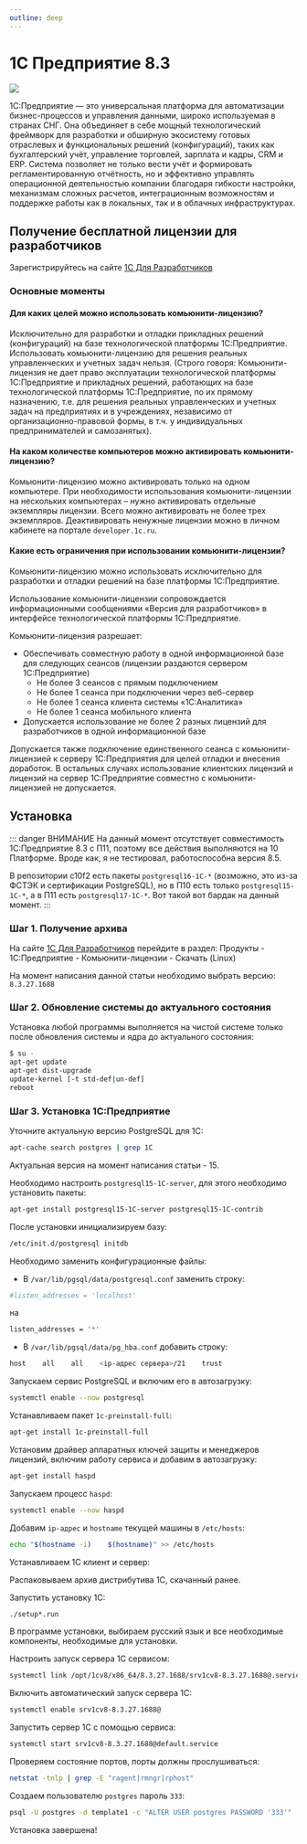 ```yaml
---
outline: deep
---
```


# 1С Предприятие 8.3

![](https://v8.1c.ru/upload/static/social-media-logo.png)

1С:Предприятие — это универсальная платформа для автоматизации бизнес-процессов и управления данными, широко используемая в странах СНГ. Она объединяет в себе мощный технологический фреймворк для разработки и обширную экосистему готовых отраслевых и функциональных решений (конфигураций), таких как бухгалтерский учёт, управление торговлей, зарплата и кадры, CRM и ERP. Система позволяет не только вести учёт и формировать регламентированную отчётность, но и эффективно управлять операционной деятельностью компании благодаря гибкости настройки, механизмам сложных расчетов, интеграционным возможностям и поддержке работы как в локальных, так и в облачных инфраструктурах.

## Получение бесплатной лицензии для разработчиков

Зарегистрируйтесь на сайте [1С Для Разработчиков](https://developer.1c.ru/)

### Основные моменты

#### Для каких целей можно использовать комьюнити-лицензию?

Исключительно для разработки и отладки прикладных решений (конфигураций) на базе технологической платформы 1С:Предприятие. Использовать комьюнити-лицензию для решения реальных управленческих и учетных задач нельзя. (Строго говоря: Комьюнити-лицензия не дает право эксплуатации технологической платформы 1С:Предприятие и прикладных решений, работающих на базе технологической платформы 1С:Предприятие, по их прямому назначению, т.е. для решения реальных управленческих и учетных задач на предприятиях и в учреждениях, независимо от организационно-правовой формы, в т.ч. у индивидуальных предпринимателей и самозанятых).

#### На каком количестве компьютеров можно активировать комьюнити-лицензию?

Комьюнити-лицензию можно активировать только на одном компьютере. При необходимости использования комьюнити-лицензии на нескольких компьютерах – нужно активировать отдельные экземпляры лицензии. Всего можно активировать не более трех экземпляров. Деактивировать ненужные лицензии можно в личном кабинете на портале `developer.1c.ru`.

#### Какие есть ограничения при использовании комьюнити-лицензии?

Комьюнити-лицензию можно использовать исключительно для разработки и отладки решений на базе платформы 1С:Предприятие.

Использование комьюнити-лицензии сопровождается информационными сообщениями «Версия для разработчиков» в интерфейсе технологической платформы 1С:Предприятие.

Комьюнити-лицензия разрешает:
- Обеспечивать совместную работу в одной информационной базе для следующих сеансов (лицензии раздаются сервером 1С:Предприятие)
    - Не более 3 сеансов с прямым подключением
    - Не более 1 сеанса при подключении через веб-сервер
    - Не более 1 сеанса клиента системы «1С:Аналитика»
    - Не более 1 сеанса мобильного клиента
- Допускается использование не более 2 разных лицензий для разработчиков в одной информационной базе

Допускается также подключение единственного сеанса с комьюнити-лицензией к серверу 1С:Предприятия для целей отладки и внесения доработок. В остальных случаях использование клиентских лицензий и лицензий на сервер 1С:Предприятие совместно с комьюнити-лицензией не допускается.

## Установка

::: danger ВНИМАНИЕ
На данный момент отсутствует совместимость 1С:Предприятие 8.3 с П11, поэтому все действия выполняются на 10 Платформе. Вроде как, я не тестировал, работоспособна версия 8.5.

В репозитории c10f2 есть пакеты `postgresql16-1C-*` (возможно, это из-за ФСТЭК и сертификации PostgreSQL), но в П10 есть только `postgresql15-1C-*`, а в П11 есть `postgresql17-1C-*`. Вот такой вот бардак на данный момент.
:::

### Шаг 1. Получение архива

На сайте [1С Для Разработчиков](https://developer.1c.ru/) перейдите в раздел: Продукты - 1С:Предприятие - Комьюнити-лицензии - Скачать (Linux)

На момент написания данной статьи необходимо выбрать версию: `8.3.27.1688`

### Шаг 2. Обновление системы до актуального состояния

Установка любой программы выполняется на чистой системе только после обновления
системы и ядра до актуального состояния:
```bash
$ su -
apt-get update
apt-get dist-upgrade
update-kernel [-t std-def|un-def]
reboot
```

### Шаг 3. Установка 1С:Предприятие

Уточните актуальную версию PostgreSQL для 1С:
```bash
apt-cache search postgres | grep 1C
```

Актуальная версия на момент написания статьи - 15.

Необходимо настроить `postgresql15-1C-server`, для этого необходимо установить пакеты:
```bash
apt-get install postgresql15-1C-server postgresql15-1C-contrib
```

После установки инициализируем базу:
```bash
/etc/init.d/postgresql initdb
```

Необходимо заменить конфигурационные файлы:
- В `/var/lib/pgsql/data/postgresql.conf` заменить строку:
```bash
#listen_addresses = 'localhost'
```

на
```bash
listen_addresses = '*'
```
- В `/var/lib/pgsql/data/pg_hba.conf` добавить строку:
```bash
host    all    all    <ip-адрес сервера>/21    trust
```

Запускаем сервис PostgreSQL и включим его в автозагрузку:
```bash
systemctl enable --now postgresql
```

Устанавливаем пакет `1c-preinstall-full`:
```bash
apt-get install 1c-preinstall-full
```

Установим драйвер аппаратных ключей защиты и менеджеров лицензий, включим работу сервиса и добавим в автозагрузку:
```bash
apt-get install haspd
```

Запускаем процесс `haspd`:
```bash
systemctl enable --now haspd
```

Добавим `ip-адрес` и `hostname` текущей машины в `/etc/hosts`:
```bash
echo "$(hostname -i)    $(hostname)" >> /etc/hosts
```


Устанавливаем 1С клиент и сервер:

Распаковываем архив дистрибутива 1С, скачанный ранее.

Запустить установку 1С:
```bash
./setup*.run
```

В программе установки, выбираем русский язык и все необходимые компоненты,
необходимые для установки.

Настроить запуск сервера 1С сервисом:
```bash
systemctl link /opt/1cv8/x86_64/8.3.27.1688/srv1cv8-8.3.27.1688@.service
```

Включить автоматический запуск сервера 1С:
```bash
systemctl enable srv1cv8-8.3.27.1688@
```

Запустить сервер 1C с помощью сервиса:
```bash
systemctl start srv1cv8-8.3.27.1688@default.service
```

Проверяем состояние портов, порты должны прослушиваться:
```bash
netstat -tnlp | grep -E "ragent|rmngr|rphost"
```

Создаем пользователю `postgres` пароль `333`:
```bash
psql -U postgres -d template1 -c "ALTER USER postgres PASSWORD '333'"
```

Установка завершена!